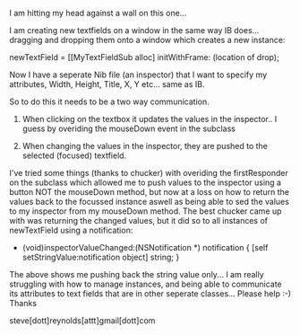 

I am hitting my head against a wall on this one...

I am creating new textfields on a window in the same way IB does... dragging and dropping them onto a window which creates a new instance:

    
newTextField = [[MyTextFieldSub alloc] initWithFrame: (location of drop);


Now I have a seperate Nib file (an inspector) that I want to specify my attributes, Width, Height, Title, X, Y etc... same as IB.

So to do this it needs to be a two way communication.

1) When clicking on the textbox it updates the values in the inspector.. I guess by overiding the mouseDown event in the subclass

2) When changing the values in the inspector, they are pushed to the selected (focused) textfield.

I've tried some things (thanks to chucker) with overiding the firstResponder on the subclass which allowed me to push values to the inspector using a button NOT the mouseDown method, but now at a loss on how to return the values back to the focussed instance aswell as being able to sed the values to my inspector from my mouseDown method. The best chucker came up with was returning the changed values, but it did so to all instances of newTextField using a notification:

    
- (void)inspectorValueChanged:(NSNotification *) notification
{
[self setStringValue:notification object] string;
}


The above shows me pushing back the string value only... I am really struggling with how to manage instances, and being able to communicate its attributes to text fields that are in other seperate classes... Please help :-) Thanks

steve[dott]reynolds[attt]gmail[dott]com
